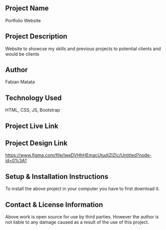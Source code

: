 ## Project Name
Portfolio Website

## Project Description
Website to showcse my skills and previous projects to potential clients and would be clients

## Author
Fabian Matata

## Technology Used
HTML, CSS, JS, Bootstrap

## Project Live Link

## Project Design Link
https://www.figma.com/file/lweDVHhHEmacUtudjZlZlc/Untitled?node-id=0%3A1

## Setup & Installation Instructions
To install the above project in your computer you have to first download it.

## Contact & License Information
Above work is open source for use by third parties.
However the author is not liable to any damage caused as a result of the use of this project.